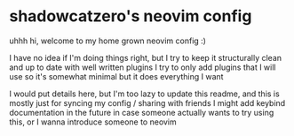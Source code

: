 # shadowcatzero's neovim config

uhhh hi, welcome to my home grown neovim config :)

I have no idea if I'm doing things right, but I try to keep it structurally clean and up to date with well written plugins
I try to only add plugins that I will use so it's somewhat minimal but it does everything I want

I would put details here, but I'm too lazy to update this readme, and this is mostly just for syncing my config / sharing with friends
I might add keybind documentation in the future in case someone actually wants to try using this, or I wanna introduce someone to neovim

